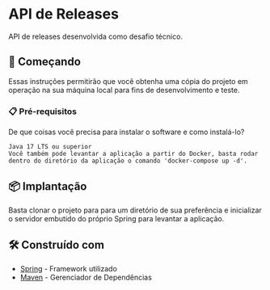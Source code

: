 # API de Releases

API de releases desenvolvida como desafio técnico.

## 🚀 Começando

Essas instruções permitirão que você obtenha uma cópia do projeto em operação na sua máquina local para fins de desenvolvimento e teste.

### 📋 Pré-requisitos

De que coisas você precisa para instalar o software e como instalá-lo?

```
Java 17 LTS ou superior
Você também pode levantar a aplicação a partir do Docker, basta rodar dentro do diretório da aplicação o comando 'docker-compose up -d'.
```

## 📦 Implantação

Basta clonar o projeto para para um diretório de sua preferência e inicializar o servidor embutido do próprio Spring para levantar a aplicação.

## 🛠️ Construído com

* [Spring](https://spring.io/) - Framework utilizado
* [Maven](https://maven.apache.org/) - Gerenciador de Dependências

